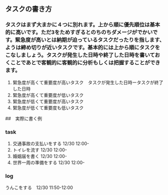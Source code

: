 ##  タスクの書き方

### タスクはまず大まかに４つに別れます。上から順に優先順位は基本的に高いです。ただ3をためすぎるとのちのちダメージがでかいです。緊急度が高いとは納期が迫っているタスクだったりを指します、ようは締め切りが近いタスクです。基本的には上から順にタスクをこなしましょう。タスクが発生した日時や終了した日時を書いておくことであとで客観的に客観的に分析もしくは把握することができます。

1.  緊急度が高くて重要度が高いタスク　タスクが発生した日時ータスクが終了した日時
2.  緊急度が高くて重要度が低いタスク
3.  緊急度が低くて重要度が高いタスク
4.  緊急度が低くて重要度も低いタスク

##　実際に書く例
### task
1.   
    交通事故の支払いをする 12/30 12:00-
2.  
    トイレを流す 12/30 12:00-
3.  
    婚姻届を書く 12/30 12:00-
4.  
    世界一周の準備をする 12/30 12:00-

### log
うんこをする　12/30 11:50-12:00
